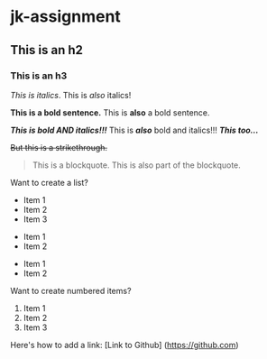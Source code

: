 # jk-assignment
## This is an h2
### This is an h3

*This is italics*.
This is _also_ italics!

**This is a bold sentence.**
This is __also__ a bold sentence.

***This is bold AND italics!!!***
This is **_also_** bold and italics!!!
*__This too...__*

~~But this is a strikethrough.~~

> This is a blockquote.
> This is also part of the blockquote.

Want to create a list?
* Item 1
* Item 2
* Item 3

+ Item 1
+ Item 2

- Item 1
- Item 2

Want to create numbered items?
1. Item 1
2. Item 2
3. Item 3

Here's how to add a link:
[Link to Github]
(https://github.com)

